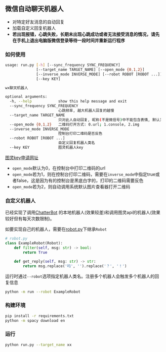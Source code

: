 ## 微信自动聊天机器人

- 对特定好友消息的自动回复
- 加载自定义回复机器人
- **若出现报错，心跳失败，长期未出现心跳成功或者无法接受消息的情况，请先在手机上退出电脑版微信登录等待一段时间并重新运行程序**

### 如何使用
```bash
usage: run.py [-h] [--sync_frequency SYNC_FREQUENCY]
              [--target_name TARGET_NAME] [--open_mode {0,1,2}]
              [--inverse_mode INVERSE_MODE] [--robot ROBOT [ROBOT ...]]
              [--key KEY]

wx聊天机器人

optional arguments:
  -h, --help            show this help message and exit
  --sync_frequency SYNC_FREQUENCY
                        心跳频率, 越大机器人回复的越慢
  --target_name TARGET_NAME
                        只对此人自动回复, 昵称(不是微信号)中不能包含表情, 默认为对所有人自动回复
  --open_mode {0,1,2}   二维码打开方式: 0.url; 1.console, 2.img
  --inverse_mode INVERSE_MODE
                        控制台打印二维码是否反色
  --robot ROBOT [ROBOT ...]
                        自定义回复机器人类名
  --key KEY             图灵机器人key

```
[图灵key申请网址](http://www.tuling123.com/)



- `open_mode`默认为0，在控制台中打印二维码的url
- `open_mode`若为1，则在控制台打印二维码，需要在`inverse_mode`中指定true或者false，这是因为有的控制台是黑底白字的，打印的二维码需要反色
- `open_mode`若为2，则自动调用系统默认图片查看器打开二维码

### 自定义机器人
已经实现了调用[ChatterBot](https://github.com/gunthercox/ChatterBot) 的本地机器人(效果较差)和调用图灵api的机器人(效果较好但有每天次数限制)。

如要实现自己的机器人，需要在[robot.py](robot.py)下继承`Robot`
```python
# robot.py
class ExampleRobot(Robot):
    def filter(self, msg: str) -> bool:
        return True

    def get_reply(self, msg: str) -> str:
        return msg.replace('吗', '').replace('？', '！')
```
运行时通过`--robot`选项指定机器人类名。注册多个机器人会触发多个机器人的回复信息
```bash
python -m run --robot ExampleRobot
```

### 构建环境
```bash
pip install -r requirements.txt
python -m spacy download en
```

### 运行
```bash
python run.py --target_name xx
```

